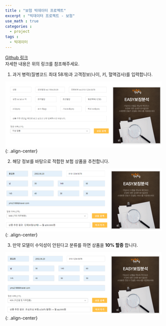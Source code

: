 ```yaml
---
title : "보험 빅데이터 프로젝트"
excerpt : "빅데이터 프로젝트 - 보험"
use_math : true
categories :
  - project
tags :
  - 빅데이터
---
```


[Github 링크](https://github.com/POSCO-AI-BIG-9th-A/POSCO_Academy_A2
)  
자세한 내용은 위의 링크를 참조해주세요.   

1. 과거 병력(질병코드 최대 58개)과 고객정보(나이, 키, 혈액검사)를 입력합니다.  

![](/assets/images/recommend1.png){: .align-center}  

2. 해당 정보를 바탕으로 적합한 보험 상품을 추천합니다.  

![](/assets/images/recommend2.png){: .align-center}  

3. 만약 모델이 수익성이 안된다고 분류를 하면 상품을 **10% 할증** 합니다.  

![](/assets/images/recommend3.png){: .align-center}  
